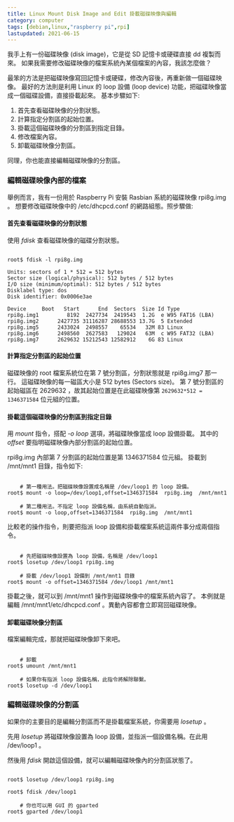 ```yaml
---
title: Linux Mount Disk Image and Edit 掛載磁碟映像與編輯
category: computer
tags: [debian,linux,"raspberry pi",rpi]
lastupdated: 2021-06-15
---
```


我手上有一份磁碟映像 (disk image)，它是從 SD 記憶卡或硬碟直接 dd 複製而來。
如果我需要修改磁碟映像的檔案系統內某個檔案的內容，我該怎麼做？

最笨的方法是把磁碟映像寫回記憶卡或硬碟，修改內容後，再重新做一個磁碟映像。
最好的方法則是利用 Linux 的 loop 設備 (loop device) 功能，把磁碟映像當成一個磁碟設備，直接掛載起來。
基本步驟如下:

1. 首先查看磁碟映像的分割狀態。
2. 計算指定分割區的起始位置。
3. 掛載這個磁碟映像的分割區到指定目錄。
4. 修改檔案內容。
5. 卸載磁碟映像分割區。

同理，你也能直接編輯磁碟映像的分割區。

<!--more-->

### 編輯磁碟映像內部的檔案

舉例而言，我有一份用於 Raspberry Pi 安裝 Rasbian 系統的磁碟映像 rpi8g.img 。
想要修改磁碟映像中的 /etc/dhcpcd.conf 的網路組態。照步驟做:

#### 首先查看磁碟映像的分割狀態

使用 *fdisk* 查看磁碟映像的磁碟分割狀態。

~~~term

root$ fdisk -l rpi8g.img

Units: sectors of 1 * 512 = 512 bytes
Sector size (logical/physical): 512 bytes / 512 bytes
I/O size (minimum/optimal): 512 bytes / 512 bytes
Disklabel type: dos
Disk identifier: 0x0006e3ae

Device     Boot   Start      End  Sectors  Size Id Type
rpi8g.img1         8192  2427734  2419543  1.2G  e W95 FAT16 (LBA)
rpi8g.img2      2427735 31116287 28688553 13.7G  5 Extended
rpi8g.img5      2433024  2498557    65534   32M 83 Linux
rpi8g.img6      2498560  2627583   129024   63M  c W95 FAT32 (LBA)
rpi8g.img7      2629632 15212543 12582912    6G 83 Linux

~~~

#### 計算指定分割區的起始位置

磁碟映像的 root 檔案系統位在第 7 號分割區，分割狀態就是 rpi8g.img7 那一行。
這磁碟映像的每一磁區大小是 512 bytes (Sectors size)。
第 7 號分割區的起始磁區在 2629632 ，故其起始位置是在此磁碟映像第 `2629632*512 = 1346371584` 位元組的位置。

#### 掛載這個磁碟映像的分割區到指定目錄

用 *mount* 指令，搭配 *-o loop* 選項，將磁碟映像當成 loop 設備掛載。
其中的 *offset* 要指明磁碟映像內部分割區的起始位置。

rpi8g.img 內部第 7 分割區的起始位置是第 1346371584 位元組。
掛載到 /mnt/mnt1 目錄，指令如下:

~~~term

    # 第一種用法。把磁碟映像設置成名稱是 /dev/loop1 的 loop 設備。
root$ mount -o loop=/dev/loop1,offset=1346371584  rpi8g.img  /mnt/mnt1

    # 第二種用法。不指定 loop 設備名稱，由系統自動指派。
root$ mount -o loop,offset=1346371584  rpi8g.img  /mnt/mnt1

~~~

比較老的操作指令，則要把指派 loop 設備和掛載檔案系統這兩件事分成兩個指令。

~~~term

    # 先把磁碟映像設置為 loop 設備，名稱是 /dev/loop1
root$ losetup /dev/loop1 rpi8g.img

    # 掛載 /dev/loop1 設備到 /mnt/mnt1 目錄
root$ mount -o offset=1346371584 /dev/loop1 /mnt/mnt1

~~~

掛載之後，就可以到 /mnt/mnt1 操作到磁碟映像中的檔案系統內容了。
本例就是編輯 /mnt/mnt1/etc/dhcpcd.conf 。異動內容都會立即寫回磁碟映像。

#### 卸載磁碟映像分割區

檔案編輯完成，那就把磁碟映像卸下來吧。

~~~term 

    # 卸載
root$ umount /mnt/mnt1

    # 如果你有指派 loop 設備名稱，此指令將解除聯繫。
root$ losetup -d /dev/loop1

~~~

### 編輯磁碟映像的分割區

如果你的主要目的是編輯分割區而不是掛載檔案系統，你需要用 *losetup* 。

先用 *losetup* 將磁碟映像設置為 loop 設備，並指派一個設備名稱。在此用 /dev/loop1 。

然後用 *fdisk* 開啟這個設備，就可以編輯磁碟映像內的分割區狀態了。

~~~term

root$ losetup /dev/loop1 rpi8g.img

root$ fdisk /dev/loop1

    # 你也可以用 GUI 的 gparted
root$ gparted /dev/loop1

~~~
